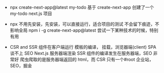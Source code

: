 - npx create-next-app@latest my-todo
  基于 create-next-app 创建了一个 my-todo next.js 项目
- npx
  不用先安装，先安装，可以直接运行，适合项目的测试
  不会留下痕迹，不影响全局
  npm i -g create-next-app@latest
  尝试一下某种技术的时候，特别有用

- CSR and SSR
  组件在客户端运行 模板的编译， 挂载，浏览器端(client) SPA 谈不上 SEO
  Next.js 服务器端渲染 SSR 组件的编译发生在服务器端，SEO 非常好
  爬虫爬取的是服务器端返回的 html，而 CSR 只有一个#root
  企业站，SEO，掘金
